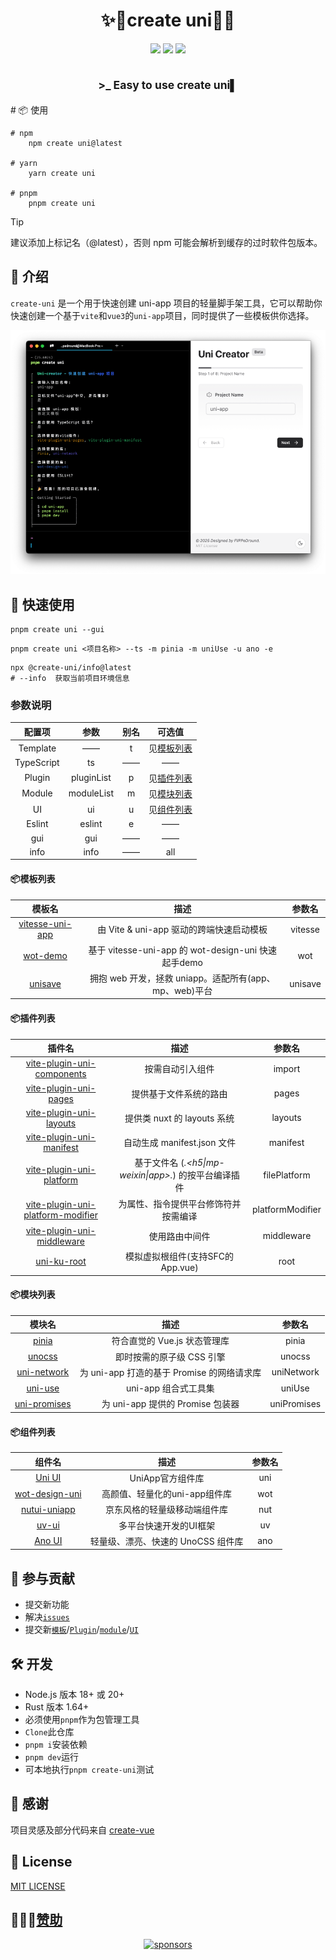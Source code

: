 <h1 align="center">✨💚create uni💚✨</h1>

<p align="center">
    <a href="https://github.com/uni-helper/create-uni/stargazers"><img src="https://img.shields.io/github/stars/uni-helper/create-uni?colorA=363a4f&colorB=b7bdf8&style=for-the-badge"></a>
    <a href="https://www.npmjs.com/package/create-uni"><img src="https://img.shields.io/npm/dm/create-uni?colorA=363a4f&colorB=f5a97f&style=for-the-badge"></a>
    <a href="https://www.npmjs.com/package/create-uni"><img src="https://img.shields.io/npm/v/create-uni?colorA=363a4f&colorB=a6da95&style=for-the-badge"></a>
</p>

<h2 align="center">
<sub> >_ Easy to use create uni▌ </sub>
</h2>
# 📦 使用

```shell
# npm
    npm create uni@latest

# yarn
    yarn create uni

# pnpm
    pnpm create uni
```

> [!TIP]
> 建议添加上标记名（@latest），否则 npm 可能会解析到缓存的过时软件包版本。
>

## 📖 介绍

`create-uni` 是一个用于快速创建 uni-app 项目的轻量脚手架工具，它可以帮助你快速创建一个基于`vite`和`vue3`的`uni-app`项目，同时提供了一些模板供你选择。

<p align="center"><img  src=".github/image/demo.png"></p>

## 🚤 快速使用

```shell
pnpm create uni --gui
```

```shell
pnpm create uni <项目名称> --ts -m pinia -m uniUse -u ano -e
```

```shell
npx @create-uni/info@latest
# --info  获取当前项目环境信息
```

### 参数说明

| 配置项 | 参数 | 别名 | 可选值 |
|  :---: | :---: | :---: | :---: |
| Template | —— | t | 见[模板列表](#模板列表) |
| TypeScript | ts | —— | —— |
| Plugin | pluginList | p | 见[插件列表](#插件列表) |
| Module | moduleList | m | 见[模块列表](#模块列表) |
| UI | ui | u | 见[组件列表](#组件列表) |
| Eslint | eslint | e | —— |
| gui | gui | —— | —— |
| info | info |  —— | all |

#### 📦模板列表

| 模板名 | 描述 | 参数名 |
| :---: | :---: | :---: |
| [vitesse-uni-app](https://github.com/uni-helper/vitesse-uni-app) | 由 Vite & uni-app 驱动的跨端快速启动模板   | vitesse |
| [wot-demo](https://github.com/Moonofweisheng/wot-demo) | 基于 vitesse-uni-app 的 wot-design-uni 快速起手demo |  wot    |
| [unisave](https://github.com/sunpm/unisave) |  拥抱 web 开发，拯救 uniapp。适配所有(app、mp、web)平台   | unisave |

#### 📦插件列表

| 插件名 | 描述 | 参数名 |
| :---: | :---: | :---: |
| [vite-plugin-uni-components](https://github.com/uni-helper/vite-plugin-uni-components) | 按需自动引入组件 | import |
| [vite-plugin-uni-pages](https://github.com/uni-helper/vite-plugin-uni-pages) | 提供基于文件系统的路由 | pages |
| [vite-plugin-uni-layouts](https://github.com/uni-helper/vite-plugin-uni-layouts) | 提供类 nuxt 的 layouts 系统 | layouts |
| [vite-plugin-uni-manifest](https://github.com/uni-helper/vite-plugin-uni-manifest) | 自动生成 manifest.json 文件 | manifest |
| [vite-plugin-uni-platform](https://github.com/uni-helper/vite-plugin-uni-platform) | 基于文件名 (*.<h5\|mp-weixin\|app>.*) 的按平台编译插件 | filePlatform |
| [vite-plugin-uni-platform-modifier](https://github.com/uni-helper/vite-plugin-uni-platform-modifier) | 为属性、指令提供平台修饰符并按需编译 | platformModifier |
| [vite-plugin-uni-middleware](https://github.com/uni-helper/vite-plugin-uni-middleware) | 使用路由中间件 | middleware |
| [uni-ku-root](https://github.com/uni-ku/root) | 模拟虚拟根组件(支持SFC的App.vue) | root |

#### 📦模块列表

| 模块名 | 描述 | 参数名 |
| :---: | :---: | :---: |
| [pinia](https://github.com/vuejs/pinia) | 符合直觉的 Vue.js 状态管理库 | pinia |
| [unocss](https://github.com/antfu/unocss) | 即时按需的原子级 CSS 引擎 | unocss |
| [uni-network](https://github.com/uni-helper/uni-network) | 为 uni-app 打造的基于 Promise 的网络请求库 | uniNetwork |
| [uni-use](https://github.com/uni-helper/uni-use) | uni-app 组合式工具集 | uniUse |
| [uni-promises](https://github.com/uni-helper/uni-promises) | 为 uni-app 提供的 Promise 包装器 | uniPromises |

#### 📦组件列表

| 组件名 | 描述 | 参数名 |
| :---: | :---: | :---: |
| [Uni UI](https://uniapp.dcloud.net.cn/component/uniui/uni-ui.html) | UniApp官方组件库 | uni |
| [wot-design-uni](https://wot-design-uni.pages.dev/) | 高颜值、轻量化的uni-app组件库 | wot |
| [nutui-uniapp](https://uniapp-nutui.tech/) | 京东风格的轻量级移动端组件库 | nut |
| [uv-ui](https://www.uvui.cn/components/intro.html) | 多平台快速开发的UI框架 | uv |
| [Ano UI](https://ano-ui.netlify.app/) | 轻量级、漂亮、快速的 UnoCSS 组件库 | ano |

## 🤝 参与贡献

- 提交新功能
- 解决[`issues`](https://github.com/uni-helper/create-uni/issues)
- 提交新[`模板`](./src/question/template/)/[`Plugin`](./src/question/plugin/choices.ts)/[`module`](./src/question/module/choices.ts)/[`UI`](./src/question/UI/)

## 🛠️ 开发
- Node.js 版本 18+ 或 20+
- Rust 版本 1.64+
- 必须使用`pnpm`作为包管理工具
- `Clone`此仓库
- `pnpm i`安装依赖
- `pnpm dev`运行
- 可本地执行`pnpm create-uni`测试

## 🌸 感谢

项目灵感及部分代码来自 [create-vue](https://github.com/vuejs/create-vue)

## 📄 License

[MIT LICENSE](./LICENSE)

## 🙇🏻‍♂️[赞助](https://afdian.com/a/flippedround)

<p align="center">
  <a href="https://afdian.com/a/flippedround">
    <img alt="sponsors" src="https://cdn.jsdelivr.net/gh/FliPPeDround/sponsors/sponsorkit/sponsors.svg"/>
  </a>
</p>
